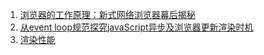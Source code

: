 1. [浏览器的工作原理：新式网络浏览器幕后揭秘](https://www.html5rocks.com/zh/tutorials/internals/howbrowserswork/)
2. [从event loop规范探究javaScript异步及浏览器更新渲染时机](https://github.com/aooy/blog/issues/5)
3. [渲染性能](https://developers.google.com/web/fundamentals/performance/rendering/)